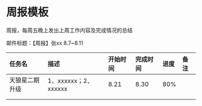 # 周报模板

周报，每周五晚上发出上周工作内容及完成情况的总结  


邮件标题：【周报】张xx 8.7~8.11

| 任务名 | 描述 | 开始时间 | 完成时间 | 进度 | 备注 |
| :--- | :--- | :--- | :--- | :--- | :--- |
| 天狼星二期升级 | 1、xxxxxx；2、xxxxxx | 8.21 | 8.30 | 80% |   |
|   |   |   |   |   |   |
|   |   |   |   |   |   |

  


